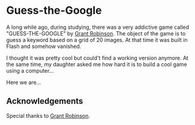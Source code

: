 # Guess-the-Google

A long while ago, during studying, there was a very addictive game called "GUESS-THE-GOOGLE" by [Grant Robinson](https://www.grantrobinson.nz/).
The object of the game is to guess a keyword based on a grid of 20 images. At that time it was built in Flash and somehow vanished.

I thought it was pretty cool but could't find a working version anymore. At the same time, my daughter asked me how hard it is to build a cool game using a computer...

Here we are...

## Acknowledgements

Special thanks to [Grant Robinson](https://www.grantrobinson.nz/).
